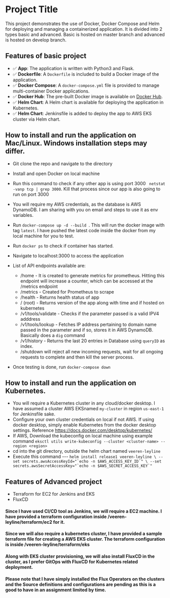# Project Title

This project demonstrates the use of Docker, Docker Compose and Helm for deploying and managing a containerized application.
It is divided into 2 types basic and advanced.
Basic is hosted on master branch and advanced is hosted on develop branch. 

## Features of basic project

- ✅ **App**: The application is written with Python3 and Flask.
- ✅ **Dockerfile**: A `Dockerfile` is included to build a Docker image of the application.
- ✅ **Docker Compose**: A `docker-compose.yml` file is provided to manage multi-container Docker applications.
- ✅ **Docker Hub**: The pre-built Docker image is available on [Docker Hub](https://hub.docker.com/r/veeren03/veeren-leyline).
- ✅ **Helm Chart**: A Helm chart is available for deploying the application in Kubernetes.
- ✅ **Helm Chart**: Jenkinsfile is added to deploy the app to AWS EKS cluster via Helm chart.



## How to install and run the application on Mac/Linux. Windows installation steps may differ.

- Git clone the repo and navigate to the directory
- Install and open Docker on local machine
- Run this command to check if any other app is using port 3000 ` netstat -vanp tcp | grep 3000`. Kill that process since our app is also going to run on port 3000
- You will require my AWS credentials, as the database is AWS DynamoDB. I am sharing with you on email and steps to use it as env variables.
- Run `docker-compose up -d --build `. This will run the docker image with tag `latest`. I have pushed the latest code inside the docker from my local machine for you to test.
- Run `docker ps` to check if container has started.

- Navigate to localhost:3000 to access the application
- List of API endpoints available are:
    - /home - It is created to generate metrics for prometheus. Hitting this endpoint will increase a counter, which can be accessed at the /metrics endpoint
    - /metrics - Created for Prometheus to scrape
    - /health - Returns health status of app
    - / (root) - Returns version of the app along with time and if hosted on kubernetes
    - /v1/tools/validate - Checks if the parameter passed is a valid IPV4 adddress 
    - /v1/tools/lookup - Fetches IP address pertaining to domain name passed in the parameter and if so, stores it in AWS DynamoDB. Basically does a `dig` command
    - /v1/history - Returns the last 20 entries in Database using `queryID` as index.
    - /shutdown will reject all new incoming requests, wait for all ongoing requests to complete and then kill the server process.

- Once testing is done, run `docker-compose down`


## How to install and run the application on Kubernetes.
- You will require a Kubernetes cluster in any cloud/docker desktop. I have assumed a cluster AWS EKSnamed `my-cluster` in region `us-east-1` for Jenkinsfile sake.
- Configure your own cluster credentials on local if not AWS. If using docker desktop, simply enable Kubernetes from the docker desktop settings. Reference https://docs.docker.com/desktop/kubernetes/
- If AWS, Download the kubeconfig on local machine using example command `eksctl utils write-kubeconfig --cluster <cluster-name> --region <region>`
- cd into the git directory, outside the helm chart named  `veeren-leyline`
- Execute this command --- ``` helm install release1 veeren-leyline \
                    --set secrets.awsAccessKeyId="`echo -n $AWS_ACCESS_KEY_ID`" \
                    --set secrets.awsSecretAccessKey="`echo -n $AWS_SECRET_ACCESS_KEY`" ```


 

    
## Features of Advanced project

- Terraform for EC2 for Jenkins and EKS 
- FluxCD

####  Since I have used CI/CD tool as Jenkins, we will require a EC2 machine. I have provided a terraform configuration inside /veeren-leyline/terraform/ec2 for it.

#### Since we will also require a kubernetes cluster, I have provided a sample terraform file for creating a AWS EKS cluster. The terraform configuration is inside /veeren-leyline/terraform/eks

#### Along with EKS cluster provisioning, we will also install FluxCD in the cluster, as I prefer GitOps with FluxCD for Kubernetes related deployment. 

#### Please note that I have simply installed the Flux Operators on the clusters and the Source definitions and configurations are pending as this is a good to have in an assignment limited by time.

